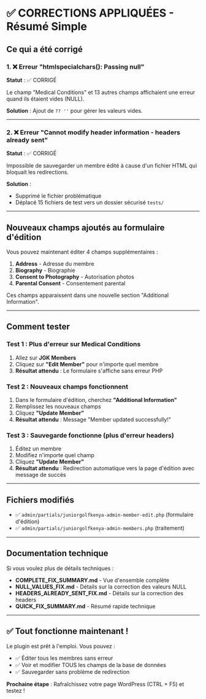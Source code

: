 # ✅ CORRECTIONS APPLIQUÉES - Résumé Simple

## Ce qui a été corrigé

### 1. ❌ Erreur "htmlspecialchars(): Passing null"
**Statut** : ✅ CORRIGÉ

Le champ "Medical Conditions" et 13 autres champs affichaient une erreur quand ils étaient vides (NULL).

**Solution** : Ajout de `?? ''` pour gérer les valeurs vides.

---

### 2. ❌ Erreur "Cannot modify header information - headers already sent"
**Statut** : ✅ CORRIGÉ

Impossible de sauvegarder un membre édité à cause d'un fichier HTML qui bloquait les redirections.

**Solution** : 
- Supprimé le fichier problématique
- Déplacé 15 fichiers de test vers un dossier sécurisé `tests/`

---

## Nouveaux champs ajoutés au formulaire d'édition

Vous pouvez maintenant éditer 4 champs supplémentaires :

1. **Address** - Adresse du membre
2. **Biography** - Biographie
3. **Consent to Photography** - Autorisation photos
4. **Parental Consent** - Consentement parental

Ces champs apparaissent dans une nouvelle section "Additional Information".

---

## Comment tester

### Test 1 : Plus d'erreur sur Medical Conditions
1. Allez sur **JGK Members**
2. Cliquez sur **"Edit Member"** pour n'importe quel membre
3. **Résultat attendu** : Le formulaire s'affiche sans erreur PHP

### Test 2 : Nouveaux champs fonctionnent
1. Dans le formulaire d'édition, cherchez **"Additional Information"**
2. Remplissez les nouveaux champs
3. Cliquez **"Update Member"**
4. **Résultat attendu** : Message "Member updated successfully!"

### Test 3 : Sauvegarde fonctionne (plus d'erreur headers)
1. Éditez un membre
2. Modifiez n'importe quel champ
3. Cliquez **"Update Member"**
4. **Résultat attendu** : Redirection automatique vers la page d'édition avec message de succès

---

## Fichiers modifiés

- ✅ `admin/partials/juniorgolfkenya-admin-member-edit.php` (formulaire d'édition)
- ✅ `admin/partials/juniorgolfkenya-admin-members.php` (traitement)

---

## Documentation technique

Si vous voulez plus de détails techniques :

- **COMPLETE_FIX_SUMMARY.md** - Vue d'ensemble complète
- **NULL_VALUES_FIX.md** - Détails sur la correction des valeurs NULL
- **HEADERS_ALREADY_SENT_FIX.md** - Détails sur la correction des headers
- **QUICK_FIX_SUMMARY.md** - Résumé rapide technique

---

## ✅ Tout fonctionne maintenant !

Le plugin est prêt à l'emploi. Vous pouvez :
- ✅ Éditer tous les membres sans erreur
- ✅ Voir et modifier TOUS les champs de la base de données
- ✅ Sauvegarder sans problème de redirection

**Prochaine étape** : Rafraîchissez votre page WordPress (CTRL + F5) et testez !
